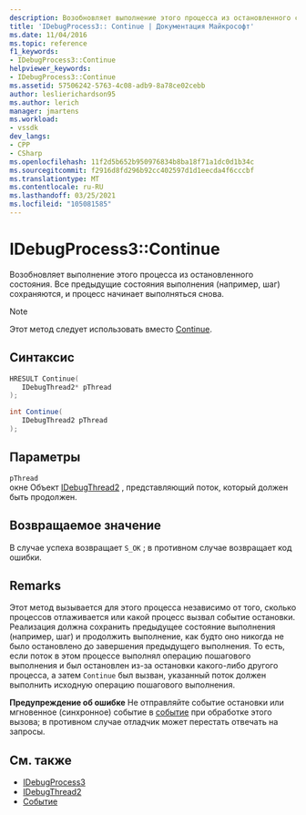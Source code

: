 ```yaml
---
description: Возобновляет выполнение этого процесса из остановленного состояния. Все предыдущие состояния выполнения (например, шаг) сохраняются, и процесс начинает выполняться снова.
title: 'IDebugProcess3:: Continue | Документация Майкрософт'
ms.date: 11/04/2016
ms.topic: reference
f1_keywords:
- IDebugProcess3::Continue
helpviewer_keywords:
- IDebugProcess3::Continue
ms.assetid: 57506242-5763-4c08-adb9-8a78ce02cebb
author: leslierichardson95
ms.author: lerich
manager: jmartens
ms.workload:
- vssdk
dev_langs:
- CPP
- CSharp
ms.openlocfilehash: 11f2d5b652b950976834b8ba18f71a1dc0d1b34c
ms.sourcegitcommit: f2916d8fd296b92cc402597d1d1eecda4f6cccbf
ms.translationtype: MT
ms.contentlocale: ru-RU
ms.lasthandoff: 03/25/2021
ms.locfileid: "105081585"
---
```

# <a name="idebugprocess3continue"></a>IDebugProcess3::Continue
Возобновляет выполнение этого процесса из остановленного состояния. Все предыдущие состояния выполнения (например, шаг) сохраняются, и процесс начинает выполняться снова.

> [!NOTE]
> Этот метод следует использовать вместо [Continue](../../../extensibility/debugger/reference/idebugprogram2-continue.md).

## <a name="syntax"></a>Синтаксис

```cpp
HRESULT Continue(
   IDebugThread2* pThread
);
```

```csharp
int Continue(
   IDebugThread2 pThread
);
```

## <a name="parameters"></a>Параметры
`pThread`\
окне Объект [IDebugThread2](../../../extensibility/debugger/reference/idebugthread2.md) , представляющий поток, который должен быть продолжен.

## <a name="return-value"></a>Возвращаемое значение
 В случае успеха возвращает `S_OK` ; в противном случае возвращает код ошибки.

## <a name="remarks"></a>Remarks
 Этот метод вызывается для этого процесса независимо от того, сколько процессов отлаживается или какой процесс вызвал событие остановки. Реализация должна сохранить предыдущее состояние выполнения (например, шаг) и продолжить выполнение, как будто оно никогда не было остановлено до завершения предыдущего выполнения. То есть, если поток в этом процессе выполнял операцию пошагового выполнения и был остановлен из-за остановки какого-либо другого процесса, а затем `Continue` был вызван, указанный поток должен выполнить исходную операцию пошагового выполнения.

 **Предупреждение об ошибке** Не отправляйте событие остановки или мгновенное (синхронное) событие в [событие](../../../extensibility/debugger/reference/idebugeventcallback2-event.md) при обработке этого вызова; в противном случае отладчик может перестать отвечать на запросы.

## <a name="see-also"></a>См. также
- [IDebugProcess3](../../../extensibility/debugger/reference/idebugprocess3.md)
- [IDebugThread2](../../../extensibility/debugger/reference/idebugthread2.md)
- [Событие](../../../extensibility/debugger/reference/idebugeventcallback2-event.md)
